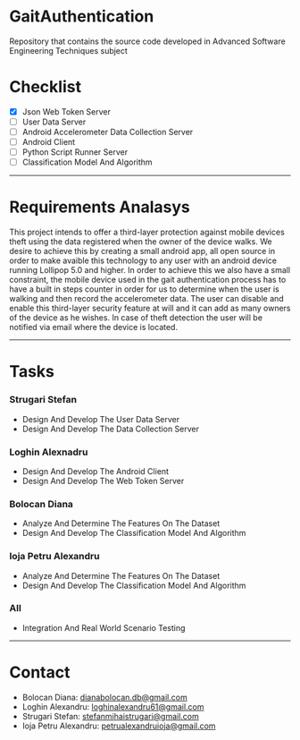 # GaitAuthentication
Repository that contains the source code developed in Advanced Software Engineering Techniques subject
# Checklist
- [x] Json Web Token Server
- [ ] User Data Server
- [ ] Android Accelerometer Data Collection Server
- [ ] Android Client
- [ ] Python Script Runner Server
- [ ] Classification Model And Algorithm
***
# Requirements Analasys
This project intends to offer a third-layer protection against mobile devices theft using the data registered when the owner of the device walks. We desire to achieve this by creating a small android app, all open source in order to make avaible this technology to any user with an android device running Lollipop 5.0 and higher.
In order to achieve this we also have a small constraint, the mobile device used in the gait authentication process has to have a built in steps counter in order for us to determine when the user is walking and then record the accelerometer data.
The user can disable and enable this third-layer security feature at will and it can add as many owners of the device as he wishes.
In case of theft detection the user will be notified via email where the device is located.
***
# Tasks
### Strugari Stefan
- Design And Develop The User Data Server
- Design And Develop The Data Collection Server

### Loghin Alexnadru
- Design And Develop The Android Client
- Design And Develop The Web Token Server

### Bolocan Diana
- Analyze And Determine The Features On The Dataset
- Design And Develop The Classification Model And Algorithm

### Ioja Petru Alexandru
- Analyze And Determine The Features On The Dataset
- Design And Develop The Classification Model And Algorithm

### All
- Integration And Real World Scenario Testing
***
# Contact
- Bolocan Diana: <dianabolocan.db@gmail.com>
- Loghin Alexandru: <loghinalexandru61@gmail.com>
- Strugari Stefan: <stefanmihaistrugari@gmail.com>
- Ioja Petru Alexandru: <petrualexandruioja@gmail.com>
